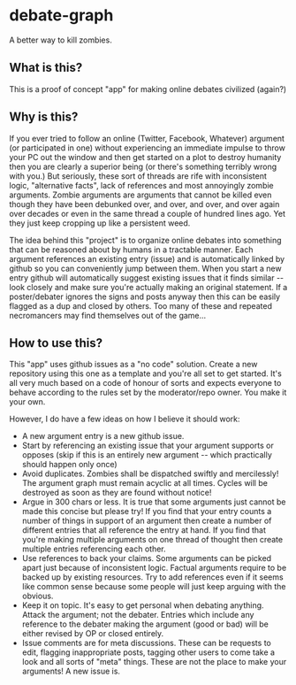 # debate-graph
A better way to kill zombies.

## What is this?
This is a proof of concept "app" for making online debates civilized (again?)

## Why is this?
If you ever tried to follow an online (Twitter, Facebook, Whatever) argument (or participated in one) without experiencing an immediate impulse to throw your PC out the window and then get started on a plot to destroy humanity then you are clearly a superior being (or there's something terribly wrong with you.) But seriously, these sort of threads are rife with inconsistent logic, "alternative facts", lack of references and most annoyingly zombie arguments. Zombie arguments are arguments that cannot be killed even though they have been debunked over, and over, and over, and over again over decades or even in the same thread a couple of hundred lines ago. Yet they just keep cropping up like a persistent weed. 

The idea behind this "project" is to organize online debates into something that can be reasoned about by humans in a tractable manner. Each argument references an existing entry (issue) and is automatically linked by github so you can conveniently jump between them. When you start a new entry github will automatically suggest existing issues that it finds similar -- look closely and make sure you're actually making an original statement. If a poster/debater ignores the signs and posts anyway then this can be easily flagged as a dup and closed by others. Too many of these and repeated necromancers may find themselves out of the game...

## How to use this?
This "app" uses github issues as a "no code" solution. Create a new repository using this one as a template and you're all set to get started. It's all very much based on a code of honour of sorts and expects everyone to behave according to the rules set by the moderator/repo owner. You make it your own. 

However, I do have a few ideas on how I believe it should work:

- A new argument entry is a new github issue. 
- Start by referencing an existing issue that your argument supports or opposes (skip if this is an entirely new argument -- which practically should happen only once)
- Avoid duplicates. Zombies shall be dispatched swiftly and mercilessly! The argument graph must remain acyclic at all times. Cycles will be destroyed as soon as they are found without notice!
- Argue in 300 chars or less. It is true that some arguments just cannot be made this concise but please try! If you find that your entry counts a number of things in support of an argument then create a number of different entries that all reference the entry at hand. If you find that you're making multiple arguments on one thread of thought then create multiple entries referencing each other.
- Use references to back your claims. Some arguments can be picked apart just because of inconsistent logic. Factual arguments require to be backed up by existing resources. Try to add references even if it seems like common sense because some people will just keep arguing with the obvious.
- Keep it on topic. It's easy to get personal when debating anything. Attack the argument; not the debater. Entries which include any reference to the debater making the argument (good or bad) will be either revised by OP or closed entirely.
- Issue comments are for meta discussions. These can be requests to edit, flagging inappropriate posts, tagging other users to come take a look and all sorts of "meta" things. These are not the place to make your arguments! A new issue is.
